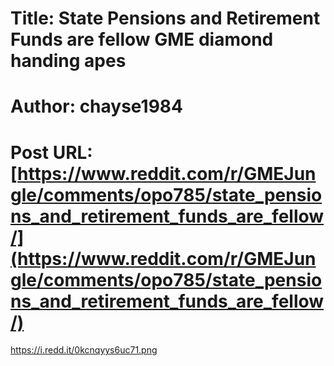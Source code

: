 # Title: State Pensions and Retirement Funds are fellow GME diamond handing apes
# Author: chayse1984
# Post URL: [https://www.reddit.com/r/GMEJungle/comments/opo785/state_pensions_and_retirement_funds_are_fellow/](https://www.reddit.com/r/GMEJungle/comments/opo785/state_pensions_and_retirement_funds_are_fellow/)


https://i.redd.it/0kcnqyys6uc71.png